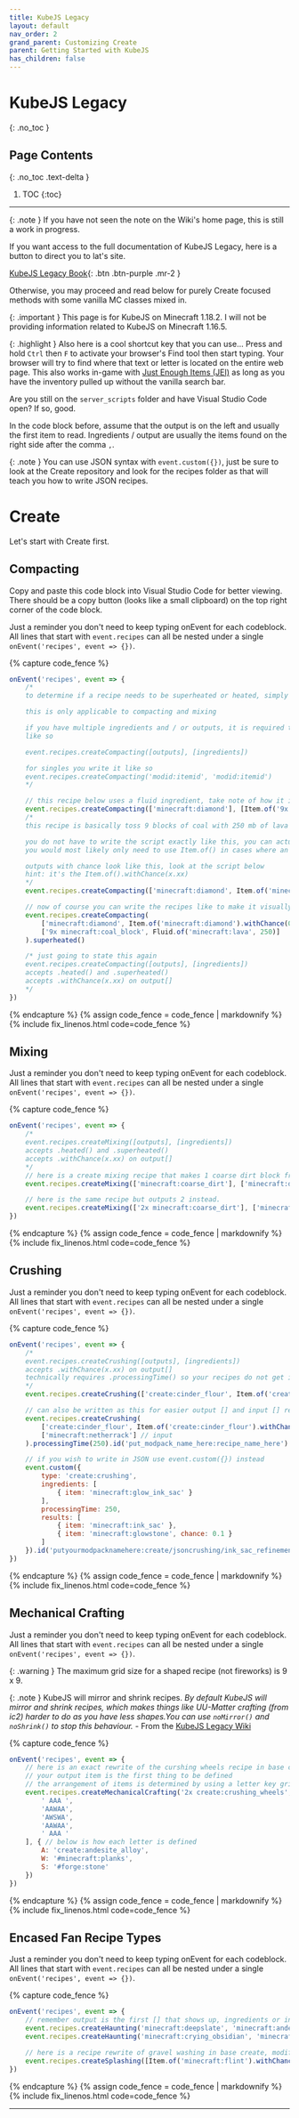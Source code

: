 ```yaml
---
title: KubeJS Legacy
layout: default
nav_order: 2
grand_parent: Customizing Create
parent: Getting Started with KubeJS
has_children: false
---
```


# KubeJS Legacy
{: .no_toc }

## Page Contents
{: .no_toc .text-delta }

1. TOC
{:toc}

---

{: .note }
If you have not seen the note on the Wiki's home page, this is still a work in progress.

If you want access to the full documentation of KubeJS Legacy, here is a button to direct you to lat's site.

[KubeJS Legacy Book]{: .btn .btn-purple .mr-2 }

Otherwise, you may proceed and read below for purely Create focused methods with some vanilla MC classes mixed in.

{: .important }
This page is for KubeJS on Minecraft 1.18.2. I will not be providing information related to KubeJS on Minecraft 1.16.5.

{: .highlight }
Also here is a cool shortcut key that you can use... Press and hold `Ctrl` then `F` to activate your browser's Find tool then start typing. Your browser will try to find where that text or letter is located on the entire web page. This also works in-game with [Just Enough Items (JEI)](https://www.curseforge.com/minecraft/mc-mods/jei) as long as you have the inventory pulled up without the vanilla search bar.

Are you still on the `server_scripts` folder and have Visual Studio Code open? If so, good.

In the code block before, assume that the output is on the left and usually the first item to read. Ingredients / output are usually the items found on the right side after the comma `,`.

{: .note }
You can use JSON syntax with `event.custom({})`, just be sure to look at the Create repository and look for the recipes folder as that will teach you how to write JSON recipes.

# Create
Let's start with Create first.

## Compacting
Copy and paste this code block into Visual Studio Code for better viewing. There should be a copy button (looks like a small clipboard) on the top right corner of the code block.

Just a reminder you don't need to keep typing onEvent for each codeblock. All lines that start with `event.recipes` can all be nested under a single `onEvent('recipes', event => {})`.

{% capture code_fence %}
```js
onEvent('recipes', event => {
    /* 
    to determine if a recipe needs to be superheated or heated, simply type .heated() or .superheated() at the end of a recipe

    this is only applicable to compacting and mixing

    if you have multiple ingredients and / or outputs, it is required to put them in [square bracket] groups
    like so

    event.recipes.createCompacting([outputs], [ingredients])

    for singles you write it like so
    event.recipes.createCompacting('modid:itemid', 'modid:itemid')
    */

    // this recipe below uses a fluid ingredient, take note of how it is written
    event.recipes.createCompacting(['minecraft:diamond'], [Item.of('9x minecraft:coal_block'), Fluid.of('minecraft:lava', 250)]).superheated()
    /*
    this recipe is basically toss 9 blocks of coal with 250 mb of lava in a basin, use a mechanical press to compact

    you do not have to write the script exactly like this, you can actually write it like this 
    you would most likely only need to use Item.of() in cases where an item has a chance output or has an NBT tag is needed

    outputs with chance look like this, look at the script below
    hint: it's the Item.of().withChance(x.xx)
    */
    event.recipes.createCompacting(['minecraft:diamond', Item.of('minecraft:diamond').withChance(0.25)], ['9x minecraft:coal_block', Fluid.of('minecraft:lava', 250)]).superheated()

    // now of course you can write the recipes like to make it visually easier and not have to side scroll for miles you have a lot of outputs or ingredients
    event.recipes.createCompacting(
        ['minecraft:diamond', Item.of('minecraft:diamond').withChance(0.25)],
        ['9x minecraft:coal_block', Fluid.of('minecraft:lava', 250)]
    ).superheated()

    /* just going to state this again
    event.recipes.createCompacting([outputs], [ingredients])
    accepts .heated() and .superheated()
    accepts .withChance(x.xx) on output[]
    */
})
```
{% endcapture %}
{% assign code_fence = code_fence | markdownify %}
{% include fix_linenos.html code=code_fence %}

## Mixing 
Just a reminder you don't need to keep typing onEvent for each codeblock. All lines that start with `event.recipes` can all be nested under a single `onEvent('recipes', event => {})`.

{% capture code_fence %}
```js
onEvent('recipes', event => {
    /*
    event.recipes.createMixing([outputs], [ingredients])
    accepts .heated() and .superheated()
    accepts .withChance(x.xx) on output[]
    */
    // here is a create mixing recipe that makes 1 coarse dirt block from mixing 1 dirt block and 1 gravel block 
    event.recipes.createMixing(['minecraft:coarse_dirt'], ['minecraft:dirt', 'minecraft:gravel'])

    // here is the same recipe but outputs 2 instead.
    event.recipes.createMixing(['2x minecraft:coarse_dirt'], ['minecraft:dirt', 'minecraft:gravel'])
})
```
{% endcapture %}
{% assign code_fence = code_fence | markdownify %}
{% include fix_linenos.html code=code_fence %}

## Crushing
Just a reminder you don't need to keep typing onEvent for each codeblock. All lines that start with `event.recipes` can all be nested under a single `onEvent('recipes', event => {})`.

{% capture code_fence %}
```js
onEvent('recipes', event => {
    /*
    event.recipes.createCrushing([outputs], [ingredients])
    accepts .withChance(x.xx) on output[]
    technically requires .processingTime() so your recipes do not get instantly processed
    */
    event.recipes.createCrushing(['create:cinder_flour', Item.of('create:cinder_flour').withChance(0.50), Item.of('minecraft:netherite_scrap').withChance(0.002)],['minecraft:netherrack']).processingTime(250).id('put_modpack_name_here:recipe_name_here')

    // can also be written as this for easier output [] and input [] reading
    event.recipes.createCrushing(
        ['create:cinder_flour', Item.of('create:cinder_flour').withChance(0.50), Item.of('minecraft:netherite_scrap').withChance(0.002)], // output
        ['minecraft:netherrack'] // input
    ).processingTime(250).id('put_modpack_name_here:recipe_name_here')

    // if you wish to write in JSON use event.custom({}) instead
    event.custom({
        type: 'create:crushing',
        ingredients: [
            { item: 'minecraft:glow_ink_sac' }
        ],
        processingTime: 250,
        results: [
            { item: 'minecraft:ink_sac' },
            { item: 'minecraft:glowstone', chance: 0.1 }
        ]
    }).id('putyourmodpacknamehere:create/jsoncrushing/ink_sac_refinement')
})
```
{% endcapture %}
{% assign code_fence = code_fence | markdownify %}
{% include fix_linenos.html code=code_fence %}

## Mechanical Crafting
Just a reminder you don't need to keep typing onEvent for each codeblock. All lines that start with `event.recipes` can all be nested under a single `onEvent('recipes', event => {})`.

{: .warning }
The maximum grid size for a shaped recipe (not fireworks) is 9 x 9.

{: .note }
KubeJS will mirror and shrink recipes. *By default KubeJS will mirror and shrink recipes, which makes things like UU-Matter crafting (from ic2) harder to do as you have less shapes.You can use `noMirror()` and `noShrink()` to stop this behaviour.* - From the [KubeJS Legacy Wiki](https://wiki.latvian.dev/books/kubejs-legacy/page/recipeeventjs)

{% capture code_fence %}
```js
onEvent('recipes', event => {
    // here is an exact rewrite of the curshing wheels recipe in base create
    // your output item is the first thing to be defined
    // the arrangement of items is determined by using a letter key grid using capital letters
    event.recipes.createMechanicalCrafting('2x create:crushing_wheels', [
        ' AAA ',
        'AAWAA',
        'AWSWA',
        'AAWAA',
        ' AAA '
    ], { // below is how each letter is defined
        A: 'create:andesite_alloy',
        W: '#minecraft:planks',
        S: '#forge:stone'
    })
})
```
{% endcapture %}
{% assign code_fence = code_fence | markdownify %}
{% include fix_linenos.html code=code_fence %}

## Encased Fan Recipe Types
Just a reminder you don't need to keep typing onEvent for each codeblock. All lines that start with `event.recipes` can all be nested under a single `onEvent('recipes', event => {})`.

{% capture code_fence %}
```js
onEvent('recipes', event => {
    // remember output is the first [] that shows up, ingredients or inputs are on the right []
    event.recipes.createHaunting('minecraft:deepslate', 'minecraft:andesite')
    event.recipes.createHaunting('minecraft:crying_obsidian', 'minecraft:obsidian')

    // here is a recipe rewrite of gravel washing in base create, modify it to your liking
    event.recipes.createSplashing([Item.of('minecraft:flint').withChance(0.25), Item.of('minecraft:iron_nugget')], 'minecraft:gravel')
})
```
{% endcapture %}
{% assign code_fence = code_fence | markdownify %}
{% include fix_linenos.html code=code_fence %}

---

[KubeJS Legacy Book]: https://wiki.latvian.dev/books/kubejs-legacy